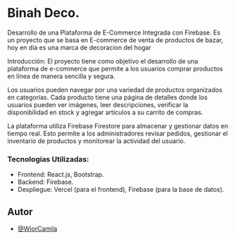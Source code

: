 # Binah Deco.

Desarrollo de una Plataforma de E-Commerce Integrada con Firebase. Es un proyecto que se basa en E-commerce de venta de productos de bazar, hoy en dia es una marca de decoracion del hogar

Introducción: El proyecto tiene como objetivo el desarrollo de una plataforma de e-commerce que permite a los usuarios comprar productos en línea de manera sencilla y segura.
 
Los usuarios pueden navegar por una variedad de productos organizados en categorías. Cada producto tiene una página de detalles donde los usuarios pueden ver imágenes, leer descripciones, verificar la disponibilidad en stock y agregar artículos a su carrito de compras.

La plataforma utiliza Firebase Firestore para almacenar y gestionar datos en tiempo real. Esto permite a los administradores revisar pedidos, gestionar el inventario de productos y monitorear la actividad del usuario. 

### Tecnologías Utilizadas:

- Frontend: React.js, Bootstrap.
- Backend: Firebase.
- Despliegue: Vercel (para el frontend), Firebase (para la base de datos).

## Autor

- [@WiorCamila](https://github.com/WiorCamila)

